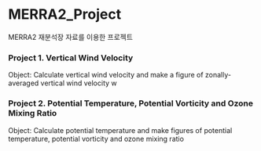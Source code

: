 # MERRA2_Project
MERRA2 재분석장 자료를 이용한 프로젝트

  
### Project 1. Vertical Wind Velocity
Object: Calculate vertical wind velocity and make a figure of zonally-averaged vertical wind velocity w

  
### Project 2. Potential Temperature, Potential Vorticity and Ozone Mixing Ratio
Object: Calculate potential temperature and make figures of potential temperature, potential vorticity and ozone mixing ratio
